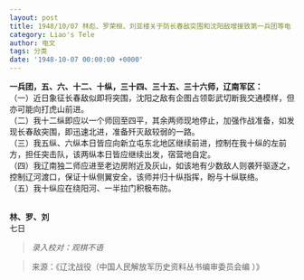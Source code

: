 ```yaml
---
layout: post
title: 1948/10/07 林彪、罗荣桓、刘亚楼关于防长春敌突围和沈阳敌增援致第一兵团等电
category: Liao's Tele
author: 电文
tags: 分类
date: '1948-10-07 00:00:00 +0000'
---
```


**一兵团，五、六、十二、十纵，三十四、三十五、三十六师，辽南军区：**
<br/>
（一）近日象征长春敌似即将突围，沈阳之敌有企图占领彰武切断我交通模样，但亦可能向打虎山前进。
<br/>
（二）我十二纵即应以一个师回至四平，其余两师现地停止，加强作战准备，如发现长春敌突围，即迅速北进，准备歼灭敌较弱的一路。
<br/>
（三）我五纵、六纵本日皆应向新立屯东北地区继续前进，控制在我十纵的左前方，担任突击队，该两纵本日皆应继续出发，宿营地自定。
<br/>
（四）我辽南独二师应进至老边房附近及灰山，如该地有少数敌人则袭歼驱逐之，控制辽河渡口，保证十纵侧翼安全，该师并归十纵指挥，盼与十纵联络。
<br/>
（五）我十纵应在绕阳河、一半拉门积极布防。
<br/>
<br/>

**林、罗、刘** 
<br/>
七日

> *录入校对：观棋不语*

> 来源：《辽沈战役（中国人民解放军历史资料丛书编审委员会编 ）》
